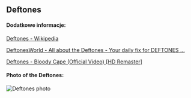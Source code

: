 ## Deftones
#### Dodatkowe informacje:
[Deftones - Wikipedia](https://en.wikipedia.org/wiki/Deftones)

[DeftonesWorld - All about the Deftones - Your daily fix for DEFTONES ...](https://www.deftonesworld.com/)

[Deftones - Bloody Cape (Official Video) [HD Remaster]](https://www.youtube.com/watch?v=0mnXzCCpctU)

#### Photo of the Deftones:
![Deftones photo](http://thenewfury.com/wp-content/uploads/2020/10/120737780_741459443068900_9031135412652717662_o.jpg)
